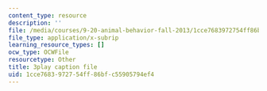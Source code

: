 ```yaml
---
content_type: resource
description: ''
file: /media/courses/9-20-animal-behavior-fall-2013/1cce7683972754ff86bfc55905794ef4_472234.vtt
file_type: application/x-subrip
learning_resource_types: []
ocw_type: OCWFile
resourcetype: Other
title: 3play caption file
uid: 1cce7683-9727-54ff-86bf-c55905794ef4
---
```

